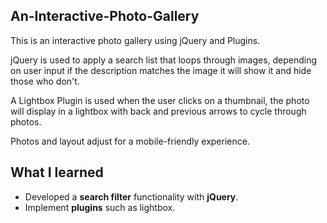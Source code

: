 ## An-Interactive-Photo-Gallery
 
This is an interactive photo gallery using jQuery and Plugins.

jQuery is used to apply a search list that loops through images, depending on user input if the description matches the image it will show it and hide those who don't.

A Lightbox Plugin is used when the user clicks on a thumbnail, the photo will display in a lightbox with back and previous arrows to cycle through photos.

Photos and layout adjust for a mobile-friendly experience.

## What I learned

- Developed a **search filter** functionality with **jQuery**.
- Implement **plugins** such as lightbox.
